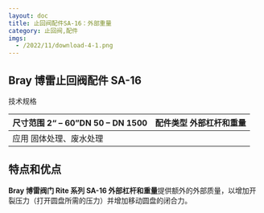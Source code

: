 ```yaml
---
layout: doc
title: 止回阀配件SA-16：外部重量
category: 止回阀,配件
imgs:
  - /2022/11/download-4-1.png
---
```


## Bray 博雷止回阀配件 SA-16

技术规格

| 尺寸范围 2“ – 60”DN 50 – DN 1500 | 配件类型 外部杠杆和重量 |
| -------------------------------- | ----------------------- |
| 应用 固体处理、废水处理          |                         |

## 特点和优点

**Bray 博雷阀门 Rite 系列 SA-16 外部杠杆和重量**提供额外的外部质量，以增加开裂压力（打开圆盘所需的压力）并增加移动圆盘的闭合力。
